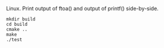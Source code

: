 Linux. Print output of ftoa() and output of printf() side-by-side.

```
mkdir build
cd build
cmake ..
make
./test
```
